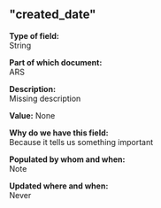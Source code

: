 ## "created_date"

**Type of field:**  
String  

**Part of which document:**  
ARS

**Description:**  
Missing description  

**Value:**
None

**Why do we have this field:**  
Because it tells us something important  

**Populated by whom and when:**  
Note  

**Updated where and when:**  
Never
